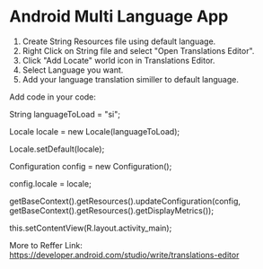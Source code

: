 # Android Multi Language App

1. Create String Resources file using default language.
2. Right Click on String file and select "Open Translations Editor".
3. Click "Add Locate" world icon in Translations Editor.
4. Select Language you want.
5. Add your language translation similler to default language.

Add code in your code:

String languageToLoad  = "si";

Locale locale = new Locale(languageToLoad);

Locale.setDefault(locale);

Configuration config = new Configuration();

config.locale = locale;

getBaseContext().getResources().updateConfiguration(config,
                getBaseContext().getResources().getDisplayMetrics());

this.setContentView(R.layout.activity_main);



More to Reffer Link: https://developer.android.com/studio/write/translations-editor
